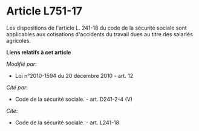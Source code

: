 # Article L751-17

Les dispositions de l'article L. 241-18 du code de la sécurité sociale sont applicables aux cotisations d'accidents du
travail dues au titre des salariés agricoles.

**Liens relatifs à cet article**

_Modifié par_:

  - Loi n°2010-1594 du 20 décembre 2010 - art. 12

_Cité par_:

  - Code de la sécurité sociale. - art. D241-2-4 (V)

_Cite_:

  - Code de la sécurité sociale. - art. L241-18
